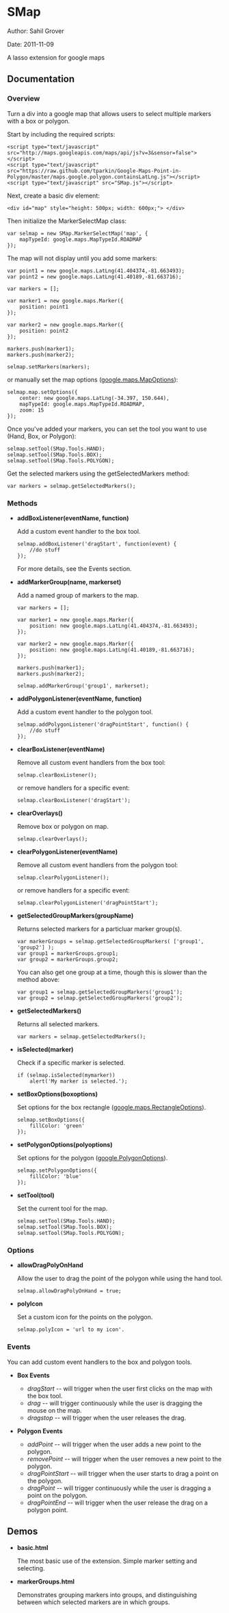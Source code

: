 SMap
====

Author:	Sahil Grover

Date:	2011-11-09

A lasso extension for google maps

Documentation
-------------

### Overview

Turn a div into a google map that allows users to select multiple markers with a box or polygon.

Start by including the required scripts:

	<script type="text/javascript" src="http://maps.googleapis.com/maps/api/js?v=3&sensor=false"></script>
	<script type="text/javascript" src="https://raw.github.com/tparkin/Google-Maps-Point-in-Polygon/master/maps.google.polygon.containsLatLng.js"></script>
	<script type="text/javascript" src="SMap.js"></script>

Next, create a basic div element:

    <div id="map" style="height: 500px; width: 600px;"> </div>
    
Then initialize the MarkerSelectMap class:

	var selmap = new SMap.MarkerSelectMap('map', {
		mapTypeId: google.maps.MapTypeId.ROADMAP
	});
    
The map will not display until you add some markers:

	var point1 = new google.maps.LatLng(41.404374,-81.663493);
	var point2 = new google.maps.LatLng(41.40189,-81.663716);
	
	var markers = [];
	
	var marker1 = new google.maps.Marker({
		position: point1
	});
	
	var marker2 = new google.maps.Marker({
		position: point2
	});
	
	markers.push(marker1);
	markers.push(marker2);
	
	selmap.setMarkers(markers);
	
or manually set the map options ([google.maps.MapOptions](http://code.google.com/apis/maps/documentation/javascript/reference.html#MapOptions)):

	selmap.map.setOptions({
		center: new google.maps.LatLng(-34.397, 150.644),
		mapTypeId: google.maps.MapTypeId.ROADMAP,
		zoom: 15
	});
	
Once you've added your markers, you can set the tool you want to use (Hand, Box, or Polygon):

	selmap.setTool(SMap.Tools.HAND);
	selmap.setTool(SMap.Tools.BOX);
	selmap.setTool(SMap.Tools.POLYGON);
	
Get the selected markers using the getSelectedMarkers method:

	var markers = selmap.getSelectedMarkers();
	


### Methods

*	**addBoxListener(eventName, function)**
	
	Add a custom event handler to the box tool.
	
		selmap.addBoxListener('dragStart', function(event) {
			//do stuff
		});
		
	For more details, see the Events section.
	
	
	
*	**addMarkerGroup(name, markerset)**

	Add a named group of markers to the map.
	
		var markers = [];

		var marker1 = new google.maps.Marker({
			position: new google.maps.LatLng(41.404374,-81.663493);
		});
		
		var marker2 = new google.maps.Marker({
			position: new google.maps.LatLng(41.40189,-81.663716);
		});
		
		markers.push(marker1);
		markers.push(marker2);
		
		selmap.addMarkerGroup('group1', markerset);
		
		
		
*	**addPolygonListener(eventName, function)**

	Add a custom event handler to the polygon tool.
	
		selmap.addPolygonListener('dragPointStart', function() {
			//do stuff
		});
		
		
		
*	**clearBoxListener(eventName)**

	Remove all custom event handlers from the box tool:
	
		selmap.clearBoxListener();
		
	or remove handlers for a specific event:
	
		selmap.clearBoxListener('dragStart');
		
*	**clearOverlays()**

	Remove box or polygon on map.
	
		selmap.clearOverlays();
		

*	**clearPolygonListener(eventName)**

	Remove all custom event handlers from the polygon tool:
	
		selmap.clearPolygonListener();
		
	or remove handlers for a specific event:
	
		selmap.clearPolygonListener('dragPointStart');
		
		

*	**getSelectedGroupMarkers(groupName)**

	Returns selected markers for a particluar marker group(s).
	
		var markerGroups = selmap.getSelectedGroupMarkers( ['group1', 'group2'] );
		var group1 = markerGroups.group1;
		var group2 = markerGroups.group2;
		
	You can also get one group at a time, though this is slower than the method above:
	
		var group1 = selmap.getSelectedGroupMarkers('group1');
		var group2 = selmap.getSelectedGroupMarkers('group2');
		


*	**getSelectedMarkers()**

	Returns all selected markers.
	
		var markers = selmap.getSelectedMarkers();
		
	

*	**isSelected(marker)**

	Check if a specific marker is selected.
	
		if (selmap.isSelected(mymarker))
			alert('My marker is selected.');
			
	

*	**setBoxOptions(boxoptions)**

	Set options for the box rectangle ([google.maps.RectangleOptions](http://code.google.com/apis/maps/documentation/javascript/reference.html#RectangleOptions)).
	
		selmap.setBoxOptions({
			fillColor: 'green'
		});
		
		

*	**setPolygonOptions(polyoptions)**

	Set options for the polygon ([google.PolygonOptions](http://code.google.com/apis/maps/documentation/javascript/reference.html#PolygonOptions)).
	
		selmap.setPolygonOptions({
			fillColor: 'blue'
		});



*	**setTool(tool)**

	Set the current tool for the map.
	
		selmap.setTool(SMap.Tools.HAND);
		selmap.setTool(SMap.Tools.BOX);
		selmap.setTool(SMap.Tools.POLYGON);
		
		
		
### Options

*	**allowDragPolyOnHand**

	Allow the user to drag the point of the polygon while using the hand tool.
	
		selmap.allowDragPolyOnHand = true;
		
*	**polyIcon**

	Set a custom icon for the points on the polygon.
	
		selmap.polyIcon = 'url to my icon'.
		


### Events

You can add custom event handlers to the box and polygon tools.
	
*	**Box Events**

	*	_dragStart_ -- will trigger when the user first clicks on the map with the box tool.
	*	_drag_ -- will trigger continuously while the user is dragging the mouse on the map.
	*	_dragstop_ -- will trigger when the user releases the drag.
	
*	**Polygon Events**

	*	_addPoint_ -- will trigger when the user adds a new point to the polygon.
	*	_removePoint_ -- will trigger when the user removes a new point to the polygon.
	*	_dragPointStart_ -- will trigger when the user starts to drag a point on the polygon.
	*	_dragPoint_ -- will trigger continuously while the user is dragging a point on the polygon.
	*	_dragPointEnd_ -- will trigger when the user release the drag on a polygon point.
	
	

Demos
-----

*	**basic.html**

	The most basic use of the extension.  Simple marker setting and selecting.
	
*	**markerGroups.html**

	Demonstrates grouping markers into groups, and distinguishing between which selected markers are in which groups.
	

